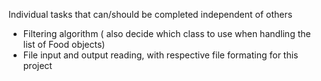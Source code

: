 Individual tasks that can/should be completed independent of others
- Filtering algorithm ( also decide which class to use when handling the list of Food objects)
- File input and output reading, with respective file formating for this project
